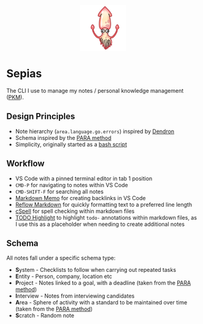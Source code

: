 <p align="center">
  <img src="./assets/skype-squid-emoji.png" alt="Squid Emoji" width="120px">
</p>

# Sepias

The CLI I use to manage my notes / personal knowledge management
([PKM](https://en.wikipedia.org/wiki/Personal_knowledge_management)).

## Design Principles

- Note hierarchy (`area.language.go.errors`) inspired by
  [Dendron](https://wiki.dendron.so)
- Schema inspired by the [PARA method](https://fortelabs.co/blog/para)
- Simplicity, originally started as a
  [bash script](https://github.com/revett/sepias/commit/ef85ce9d70593c8b3dfb8e1c2aab56300bbee959)

## Workflow

- VS Code with a pinned terminal editor in tab 1 position
- `CMD-P` for navigating to notes within VS Code
- `CMD-SHIFT-F` for searching all notes
- [Markdown Memo](https://github.com/svsool/memo) for creating backlinks in VS
  Code
- [Reflow Markdown](https://github.com/marvhen/reflowmarkdown) for quickly
  formatting text to a preferred line length
- [cSpell](https://github.com/streetsidesoftware/vscode-spell-checker) for spell
  checking within markdown files
- [TODO Highlight](https://github.com/wayou/vscode-todo-highlight) to highlight
  `todo-` annotations within markdown files, as I use this as a placeholder when
  needing to create additional notes

## Schema

All notes fall under a specific schema type:

- **S**ystem - Checklists to follow when carrying out repeated tasks
- **E**ntity - Person, company, location etc
- **P**roject - Notes linked to a goal, with a deadline (taken from the
  [PARA method](https://fortelabs.co/blog/para))
- **I**nterview - Notes from interviewing candidates
- **A**rea - Sphere of activity with a standard to be maintained over time
  (taken from the [PARA method](https://fortelabs.co/blog/para))
- **S**cratch - Random note
